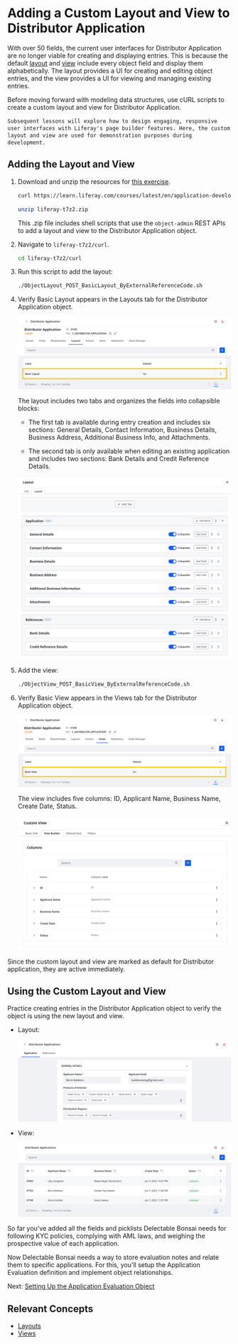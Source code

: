 # Adding a Custom Layout and View to Distributor Application

With over 50 fields, the current user interfaces for Distributor Application are no longer viable for creating and displaying entries. This is because the default [layout](https://learn.liferay.com/w/dxp/building-applications/objects/creating-and-managing-objects/layouts) and [view](https://learn.liferay.com/w/dxp/building-applications/objects/creating-and-managing-objects/views) include every object field and display them alphabetically. The layout provides a UI for creating and editing object entries, and the view provides a UI for viewing and managing existing entries.

Before moving forward with modeling data structures, use cURL scripts to create a custom layout and view for Distributor Application.

```{note}
Subsequent lessons will explore how to design engaging, responsive user interfaces with Liferay's page builder features. Here, the custom layout and view are used for demonstration purposes during development.
```

## Adding the Layout and View

1. Download and unzip the resources for [this exercise](./liferay-t7z2.zip).

   ```bash
   curl https://learn.liferay.com/courses/latest/en/application-development/modeling-data-structures/adding-a-custom-layout-and-view-to-distributor-application/liferay-t7z2.zip -O
   ```

   ```bash
   unzip liferay-t7z2.zip
   ```

   This .zip file includes shell scripts that use the `object-admin` REST APIs to add a layout and view to the Distributor Application object.

1. Navigate to `liferay-t7z2/curl`.

   ```bash
   cd liferay-t7z2/curl
   ```

1. Run this script to add the layout:

   ```bash
   ./ObjectLayout_POST_BasicLayout_ByExternalReferenceCode.sh
   ```

1. Verify Basic Layout appears in the Layouts tab for the Distributor Application object.

   ![Verify Basic Layout appears in the Layouts tab for the Distributor Application object.](./adding-a-custom-layout-and-view-to-distributor-application/images/01.png)

   The layout includes two tabs and organizes the fields into collapsible blocks:

   * The first tab is available during entry creation and includes six sections: General Details, Contact Information, Business Details, Business Address, Additional Business Info, and Attachments.

   * The second tab is only available when editing an existing application and includes two sections: Bank Details and Credit Reference Details.

   ![The layout organizes fields into two tabs.](./adding-a-custom-layout-and-view-to-distributor-application/images/02.png)

1. Add the view:

   ```bash
   ./ObjectView_POST_BasicView_ByExternalReferenceCode.sh
   ```

1. Verify Basic View appears in the Views tab for the Distributor Application object.

   ![Verify Basic View appears in the Views tab for the Distributor Application object.](./adding-a-custom-layout-and-view-to-distributor-application/images/03.png)

   The view includes five columns: ID, Applicant Name, Business Name, Create Date, Status.

   ![The view includes five columns: ID, Applicant Name, Business Name, Create Date, Status.](./adding-a-custom-layout-and-view-to-distributor-application/images/04.png)

Since the custom layout and view are marked as default for Distributor application, they are active immediately.

## Using the Custom Layout and View

Practice creating entries in the Distributor Application object to verify the object is using the new layout and view.

* Layout:

   ![The layout includes two tabs and organizes the fields into collapsible blocks.](./adding-a-custom-layout-and-view-to-distributor-application/images/05.png)

* View:

   ![The view defines a table with five columns.](./adding-a-custom-layout-and-view-to-distributor-application/images/06.png)

So far you've added all the fields and picklists Delectable Bonsai needs for following KYC policies, complying with AML laws, and weighing the prospective value of each application.

Now Delectable Bonsai needs a way to store evaluation notes and relate them to specific applications. For this, you'll setup the Application Evaluation definition and implement object relationships.

Next: [Setting Up the Application Evaluation Object](./setting-up-the-application-evaluation-object.md)

## Relevant Concepts

* [Layouts](https://learn.liferay.com/w/dxp/building-applications/objects/creating-and-managing-objects/layouts)
* [Views](https://learn.liferay.com/w/dxp/building-applications/objects/creating-and-managing-objects/views)
